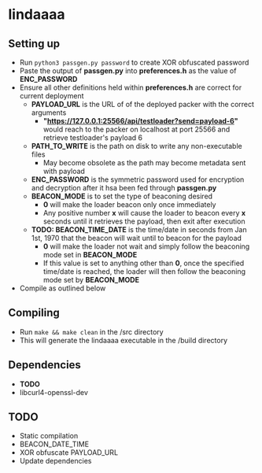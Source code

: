 # lindaaaa

## Setting up
  * Run `python3 passgen.py password` to create XOR obfuscated password
  * Paste the output of **passgen.py** into **preferences.h** as the value of **ENC_PASSWORD**
  * Ensure all other definitions held within **preferences.h** are correct for current deployment
    * **PAYLOAD_URL** is the URL of of the deployed packer with the correct arguments
      * **"https://127.0.0.1:25566/api/testloader?send=payload-6"** would reach to the packer on localhost at port 25566 and retrieve testloader's payload 6
    * **PATH_TO_WRITE** is the path on disk to write any non-executable files
      * May become obsolete as the path may become metadata sent with payload
    * **ENC_PASSWORD** is the symmetric password used for encryption and decryption after it hsa been fed through **passgen.py**
    * **BEACON_MODE** is to set the type of beaconing desired
      * **0** will make the loader beacon only once immediately
      * Any positive number **x** will cause the loader to beacon every **x** seconds until it retrieves the payload, then exit after execution
    * **TODO: BEACON_TIME_DATE** is the time/date in seconds from Jan 1st, 1970 that the beacon will wait until to beacon for the payload
      * **0** will make the loader not wait and simply follow the beaconing mode set in **BEACON_MODE**
      * If this value is set to anything other than **0**, once the specified time/date is reached, the loader will then follow the beaconing mode set by **BEACON_MODE**
  * Compile as outlined below

## Compiling
  * Run `make && make clean` in the /src directory
  * This will generate the lindaaaa executable in the /build directory

## Dependencies
  * **TODO**
  * libcurl4-openssl-dev
  
## TODO
  * Static compilation
  * BEACON_DATE_TIME
  * XOR obfuscate PAYLOAD_URL
  * Update dependencies